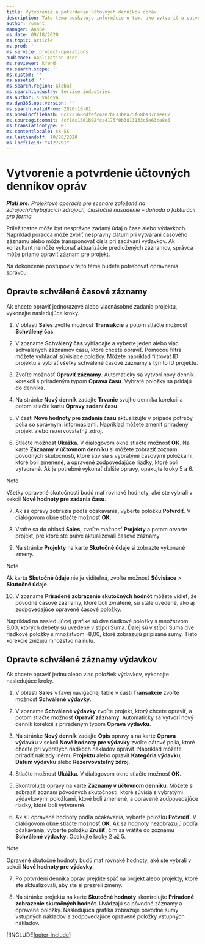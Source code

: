 ```yaml
---
title: Vytvorenie a potvrdenie účtovných denníkov opráv
description: Táto téma poskytuje informácie o tom, ako vytvoriť a potvrdiť účtovný denník opravy.
author: rumant
manager: AnnBe
ms.date: 09/18/2020
ms.topic: article
ms.prod: ''
ms.service: project-operations
audience: Application User
ms.reviewer: kfend
ms.search.scope: ''
ms.custom: ''
ms.assetid: ''
ms.search.region: Global
ms.search.industry: Service industries
ms.author: suvaidya
ms.dyn365.ops.version: ''
ms.search.validFrom: 2020-10-01
ms.openlocfilehash: 6cc22168cdfefc4ae7b833bea75f68ba37c1ee67
ms.sourcegitcommit: 4cf1dc1561b92fca4175f0b3813133c5e63ce8e6
ms.translationtype: HT
ms.contentlocale: sk-SK
ms.lasthandoff: 10/28/2020
ms.locfileid: "4127791"
---
```

# <a name="create-and-confirm-correction-journals"></a>Vytvorenie a potvrdenie účtovných denníkov opráv

_**Platí pre:** Projektové operácie pre scenáre založené na zdrojoch/chýbajúcich zdrojoch, čiastočné nasadenie – dohoda o fakturácii pro forma_

Príležitostne môže byť nesprávne zadaný údaj o čase alebo výdavkoch. Napríklad poradca môže zvoliť nesprávny dátum pri vytváraní časového záznamu alebo môže transponovať čísla pri zadávaní výdavkov. Ak konzultant nemôže vykonať aktualizácie predložených záznamov, správca môže priamo opraviť záznam pre projekt.

Na dokončenie postupov v tejto téme budete potrebovať oprávnenia správcu.

## <a name="correct-approved-time-entries"></a>Opravte schválené časové záznamy     

Ak chcete opraviť jednorazové alebo viacnásobné zadania projektu, vykonajte nasledujúce kroky.

1. V oblasti **Sales** zvoľte možnosť **Transakcie** a potom stlačte možnosť **Schválený čas**. 

2. V zozname **Schválený čas** vyhľadajte a vyberte jeden alebo viac schválených záznamov času, ktoré chcete opraviť. Pomocou filtra môžete vyhľadať súvisiace položky. Môžete napríklad filtrovať ID projektu a vybrať všetky schválené časové záznamy s týmto ID projektu.

3. Zvoľte možnosť **Opraviť záznamy**. Automaticky sa vytvorí nový denník korekcií s priradeným typom **Oprava času**. Vybraté položky sa pridajú do denníka. 

4. Na stránke **Nový denník** zadajte **Trvanie** svojho denníka korekcií a potom stlačte kartu **Opravy zadaní času**.  

5. V časti **Nové hodnoty pre zadania času** aktualizujte v prípade potreby polia so správnymi informáciami. Napríklad môžete zmeniť priradený projekt alebo rezervovateľný zdroj.

6. Stlačte možnosť **Ukážka**. V dialógovom okne stlačte možnosť **OK**. Na karte **Záznamy v účtovnom denníku** si môžete zobraziť zoznam pôvodných skutočností, ktoré súvisia s vybratými časovými položkami, ktoré boli zmenené, a opravené zodpovedajúce riadky, ktoré boli vytvorené. Ak je potrebné vykonať ďalšie opravy, opakujte kroky 5 a 6. 

> [!NOTE]
> Všetky opravené skutočnosti budú mať rovnaké hodnoty, aké ste vybrali v sekcii **Nové hodnoty pre zadania času**.

7. Ak sa opravy zobrazia podľa očakávania, vyberte položku **Potvrdiť**. V dialógovom okne stlačte možnosť **OK**.

8. Vráťte sa do oblasti **Sales**, zvoľte možnosť **Projekty** a potom otvorte projekt, pre ktoré ste práve aktualizovali časové záznamy. 

9. Na stránke **Projekty** na karte **Skutočné údaje** si zobrazte vykonané zmeny. 

> [!NOTE]
> Ak karta **Skutočné údaje** nie je viditeľná, zvoľte možnosť **Súvisiace** > **Skutočné údaje**.  

10. V zozname **Priradené zobrazenie skutočných hodnôt** môžete vidieť, že pôvodné časové záznamy, ktoré boli zvrátené, sú stále uvedené, ako aj zodpovedajúce opravené časové položky. 

Napríklad na nasledujúcej grafike sú dve riadkové položky s množstvom 8,00, ktorých debety sú uvedené v stĺpci Suma. Ďalej sú v stĺpci Suma dve riadkové položky s množstvom -8,00, ktoré zobrazujú pripísané sumy. Tieto korekcie znižujú množstvo na nulu.

 
## <a name="correct-approved-expense-entries"></a>Opravte schválené záznamy výdavkov

Ak chcete opraviť jednu alebo viac položiek výdavkov, vykonajte nasledujúce kroky. 

1. V oblasti **Sales** v ľavej navigačnej table v časti **Transakcie** zvoľte možnosť **Schválené výdavky**.

2. V zozname **Schválené výdavky** zvoľte projekt, ktorý chcete opraviť, a potom stlačte možnosť **Opraviť záznamy**. Automaticky sa vytvorí nový denník korekcií s priradeným typom **Oprava výdavku**. 

3. Na stránke **Nový denník** zadajte **Opis** opravy a na karte **Oprava výdavku** v sekcii **Nové hodnoty pre výdavky** zvoľte dátové polia, ktoré chcete pri vybratých riadkoch nákladov opraviť. Napríklad môžete priradiť náklady inému **Projektu** alebo opraviť **Kategória výdavku**, **Dátum výdavku** alebo **Rezervovateľný zdroj**.

4. Stlačte možnosť **Ukážka**. V dialógovom okne stlačte možnosť **OK**. 

5. Skontrolujte opravy na karte **Záznamy v účtovnom denníku**. Môžete si zobraziť zoznam pôvodných skutočností, ktoré súvisia s vybratými výdavkovými položkami, ktoré boli zmenené, a opravené zodpovedajúce riadky, ktoré boli vytvorené.

6. Ak sú opravené hodnoty podľa očakávania, vyberte položku **Potvrdiť**. V dialógovom okne stlačte možnosť **OK**. Ak sa hodnoty nezobrazujú podľa očakávania, vyberte položku **Zrušiť**, čím sa vrátite do zoznamu **Schválené výdavky**. Opakujte kroky 2 až 5. 

> [!NOTE]
> Opravené skutočné hodnoty budú mať rovnaké hodnoty, aké ste vybrali v sekcii **Nové hodnoty pre výdavky**.

7. Po potvrdení denníka opráv prejdite späť na projekt alebo projekty, ktoré ste aktualizovali, aby ste si prezreli zmeny.  

8. Na stránke projektu na karte **Skutočné hodnoty** skontrolujte **Priradené zobrazenie skutočných hodnôt**. Uvádzajú sa pôvodné záznamy a opravené položky. Nasledujúca grafika zobrazuje pôvodné sumy vstupných nákladov a zodpovedajúce opravené položky vstupných nákladov. 




[!INCLUDE[footer-include](../includes/footer-banner.md)]